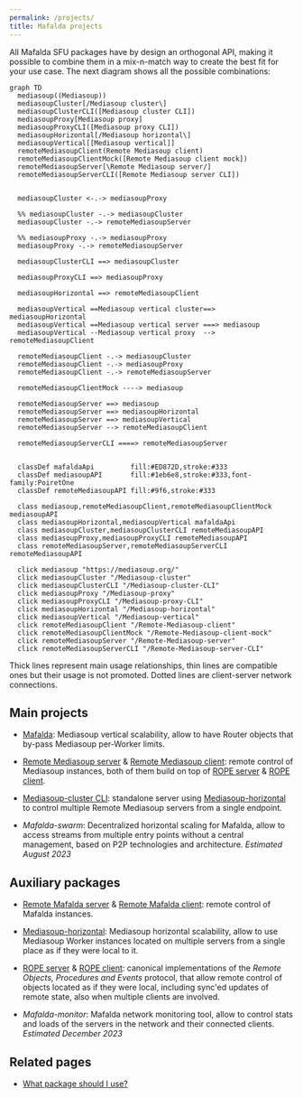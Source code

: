 ```yaml
---
permalink: /projects/
title: Mafalda projects
---
```


All Mafalda SFU packages have by design an orthogonal API, making it possible to
combine them in a mix-n-match way to create the best fit for your use case. The
next diagram shows all the possible combinations:

```mermaid
graph TD
  mediasoup((Mediasoup))
  mediasoupCluster[/Mediasoup cluster\]
  mediasoupClusterCLI([Mediasoup cluster CLI])
  mediasoupProxy[Mediasoup proxy]
  mediasoupProxyCLI([Mediasoup proxy CLI])
  mediasoupHorizontal[/Mediasoup horizontal\]
  mediasoupVertical[[Mediasoup vertical]]
  remoteMediasoupClient(Remote Mediasoup client)
  remoteMediasoupClientMock([Remote Mediasoup client mock])
  remoteMediasoupServer[\Remote Mediasoup server/]
  remoteMediasoupServerCLI([Remote Mediasoup server CLI])


  mediasoupCluster <-.-> mediasoupProxy

  %% mediasoupCluster -.-> mediasoupCluster
  mediasoupCluster -.-> remoteMediasoupServer

  %% mediasoupProxy -.-> mediasoupProxy
  mediasoupProxy -.-> remoteMediasoupServer

  mediasoupClusterCLI ==> mediasoupCluster

  mediasoupProxyCLI ==> mediasoupProxy

  mediasoupHorizontal ==> remoteMediasoupClient

  mediasoupVertical ==Mediasoup vertical cluster==>  mediasoupHorizontal
  mediasoupVertical ==Mediasoup vertical server ===> mediasoup
  mediasoupVertical --Mediasoup vertical proxy  -->  remoteMediasoupClient

  remoteMediasoupClient -.-> mediasoupCluster
  remoteMediasoupClient -.-> mediasoupProxy
  remoteMediasoupClient -.-> remoteMediasoupServer

  remoteMediasoupClientMock ----> mediasoup

  remoteMediasoupServer ==> mediasoup
  remoteMediasoupServer ==> mediasoupHorizontal
  remoteMediasoupServer ==> mediasoupVertical
  remoteMediasoupServer --> remoteMediasoupClient

  remoteMediasoupServerCLI ====> remoteMediasoupServer


  classDef mafaldaApi         fill:#ED872D,stroke:#333
  classDef mediasoupAPI       fill:#1eb6e8,stroke:#333,font-family:PoiretOne
  classDef remoteMediasoupAPI fill:#9f6,stroke:#333

  class mediasoup,remoteMediasoupClient,remoteMediasoupClientMock mediasoupAPI
  class mediasoupHorizontal,mediasoupVertical mafaldaApi
  class mediasoupCluster,mediasoupClusterCLI remoteMediasoupAPI
  class mediasoupProxy,mediasoupProxyCLI remoteMediasoupAPI
  class remoteMediasoupServer,remoteMediasoupServerCLI remoteMediasoupAPI

  click mediasoup "https://mediasoup.org/"
  click mediasoupCluster "/Mediasoup-cluster"
  click mediasoupClusterCLI "/Mediasoup-cluster-CLI"
  click mediasoupProxy "/Mediasoup-proxy"
  click mediasoupProxyCLI "/Mediasoup-proxy-CLI"
  click mediasoupHorizontal "/Mediasoup-horizontal"
  click mediasoupVertical "/Mediasoup-vertical"
  click remoteMediasoupClient "/Remote-Mediasoup-client"
  click remoteMediasoupClientMock "/Remote-Mediasoup-client-mock"
  click remoteMediasoupServer "/Remote-Mediasoup-server"
  click remoteMediasoupServerCLI "/Remote-Mediasoup-server-CLI"
```

Thick lines represent main usage relationships, thin lines are compatible ones
but their usage is not promoted. Dotted lines are client-server network
connections.

## Main projects

- [Mafalda](/Mafalda): Mediasoup vertical scalability, allow to have Router
  objects that by-pass Mediasoup per-Worker limits.
- [Remote Mediasoup server](/Remote-Mediasoup-server) &
  [Remote Mediasoup client](/Remote-Mediasoup-client): remote control of
  Mediasoup instances, both of them build on top of [ROPE server](/ROPE-server)
  & [ROPE client](/ROPE-client).
- [Mediasoup-cluster CLI](/Mediasoup-cluster-CLI): standalone server using
  [Mediasoup-horizontal](/Mediasoup-horizontal) to control multiple Remote
  Mediasoup servers from a single endpoint.

- *Mafalda-swarm*: Decentralized horizontal scaling for Mafalda, allow to access
  streams from multiple entry points without a central management, based on P2P
  technologies and architecture. *Estimated August 2023*

## Auxiliary packages

- [Remote Mafalda server](/Remote-Mafalda-server) &
  [Remote Mafalda client](/Remote-Mafalda-client): remote control of Mafalda
  instances.
- [Mediasoup-horizontal](/Mediasoup-horizontal): Mediasoup horizontal
  scalability, allow to use Mediasoup Worker instances located on multiple
  servers from a single place as if they were local to it.
- [ROPE server](/ROPE-server) & [ROPE client](/ROPE-client): canonical
  implementations of the *Remote Objects, Procedures and Events* protocol, that
  allow remote control of objects located as if they were local, including
  sync'ed updates of remote state, also when multiple clients are involved.

- *Mafalda-monitor*: Mafalda network monitoring tool, allow to control stats and
  loads of the servers in the network and their connected clients.
  *Estimated December 2023*

## Related pages

- [What package should I use?](/what-package-should-I-use/)
